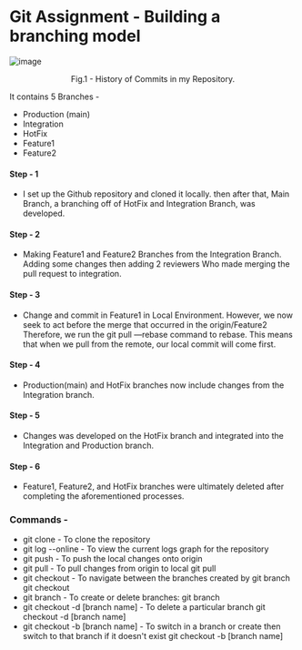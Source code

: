# Git Assignment - Building a branching model
![image](https://user-images.githubusercontent.com/123619711/214821447-9ca13af6-122b-4ffe-a435-5c60a2132a8d.png)

<p align = "center">
Fig.1 - History of Commits in my Repository.
</p>

It contains 5 Branches - 
- Production (main)
- Integration
- HotFix 
- Feature1 
- Feature2
#### Step - 1
- I set up the Github repository and cloned it locally. then after that, Main Branch, a branching off of HotFix and Integration Branch, was developed.
#### Step - 2
- Making Feature1 and Feature2 Branches from the Integration Branch. Adding some changes then adding 2 reviewers Who made merging the pull request to integration.
#### Step - 3
- Change and commit in Feature1 in Local Environment. However, we now seek to act before the merge that occurred in the origin/Feature2 Therefore, we run the git pull —rebase command to rebase. This means that when we pull from the remote, our local commit will come first.
#### Step - 4
- Production(main) and HotFix branches now include changes from the Integration branch.
#### Step - 5
- Changes was developed on the HotFix branch and integrated into the Integration and Production branch.
#### Step - 6
- Feature1, Feature2, and HotFix branches were ultimately deleted after completing the aforementioned processes.
### Commands - 
- git clone - To clone the repository
- git log --online - To view the current logs graph for the repository
- git push - To push the local changes onto origin
- git pull - To pull changes from origin to local git pull
- git checkout - To navigate between the branches created by git branch git checkout 
- git branch - To create or delete branches: git branch
- git checkout -d [branch name] - To delete a particular branch git checkout -d [branch name]
- git checkout -b [branch name] - To switch in a branch or create then switch to that branch if it doesn't exist git checkout -b [branch name]

